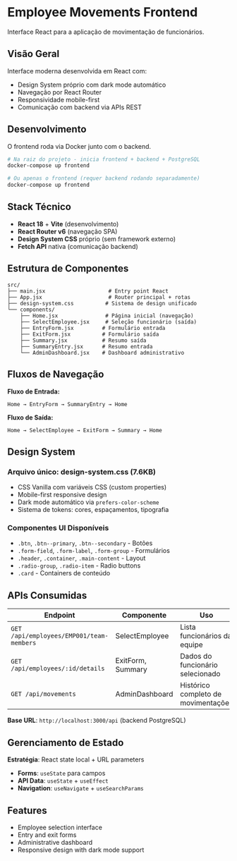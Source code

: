 # Employee Movements Frontend

Interface React para a aplicação de movimentação de funcionários.

## Visão Geral

Interface moderna desenvolvida em React com:
- Design System próprio com dark mode automático
- Navegação por React Router
- Responsividade mobile-first
- Comunicação com backend via APIs REST

## Desenvolvimento

O frontend roda via Docker junto com o backend.

```bash
# Na raiz do projeto - inicia frontend + backend + PostgreSQL
docker-compose up frontend

# Ou apenas o frontend (requer backend rodando separadamente)
docker-compose up frontend
```

## Stack Técnico

- **React 18** + **Vite** (desenvolvimento)
- **React Router v6** (navegação SPA)
- **Design System CSS** próprio (sem framework externo)
- **Fetch API** nativa (comunicação backend)

## Estrutura de Componentes

```
src/
├── main.jsx                    # Entry point React
├── App.jsx                     # Router principal + rotas
├── design-system.css          # Sistema de design unificado
└── components/
    ├── Home.jsx               # Página inicial (navegação)
    ├── SelectEmployee.jsx     # Seleção funcionário (saída)
    ├── EntryForm.jsx         # Formulário entrada
    ├── ExitForm.jsx          # Formulário saída  
    ├── Summary.jsx           # Resumo saída
    ├── SummaryEntry.jsx      # Resumo entrada
    └── AdminDashboard.jsx    # Dashboard administrativo
```

## Fluxos de Navegação

**Fluxo de Entrada:**
```
Home → EntryForm → SummaryEntry → Home
```

**Fluxo de Saída:**
```
Home → SelectEmployee → ExitForm → Summary → Home
```

## Design System

### Arquivo único: design-system.css (7.6KB)
- CSS Vanilla com variáveis CSS (custom properties)
- Mobile-first responsive design
- Dark mode automático via `prefers-color-scheme`
- Sistema de tokens: cores, espaçamentos, tipografia

### Componentes UI Disponíveis

- `.btn`, `.btn--primary`, `.btn--secondary` - Botões
- `.form-field`, `.form-label`, `.form-group` - Formulários  
- `.header`, `.container`, `.main-content` - Layout
- `.radio-group`, `.radio-item` - Radio buttons
- `.card` - Containers de conteúdo

## APIs Consumidas

| Endpoint | Componente | Uso |
|----------|------------|-----|
| `GET /api/employees/EMP001/team-members` | SelectEmployee | Lista funcionários da equipe |
| `GET /api/employees/:id/details` | ExitForm, Summary | Dados do funcionário selecionado |
| `GET /api/movements` | AdminDashboard | Histórico completo de movimentações |

**Base URL**: `http://localhost:3000/api` (backend PostgreSQL)

## Gerenciamento de Estado

**Estratégia**: React state local + URL parameters
- **Forms**: `useState` para campos
- **API Data**: `useState` + `useEffect` 
- **Navigation**: `useNavigate` + `useSearchParams`

## Features

- Employee selection interface
- Entry and exit forms
- Administrative dashboard
- Responsive design with dark mode support